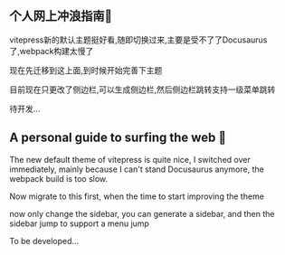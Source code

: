 ## 个人网上冲浪指南🌊

 vitepress新的默认主题挺好看,随即切换过来,主要是受不了了Docusaurus 了,webpack构建太慢了

 现在先迁移到这上面,到时候开始完善下主题

 目前现在只更改了侧边栏,可以生成侧边栏,然后侧边栏跳转支持一级菜单跳转
 
 待开发...


## A personal guide to surfing the web 🌊

The new default theme of vitepress is quite nice, I switched over immediately, mainly because I can't stand Docusaurus anymore, the webpack build is too slow.

 Now migrate to this first, when the time to start improving the theme

 now only change the sidebar, you can generate a sidebar, and then the sidebar jump to support a menu jump


To be developed...
